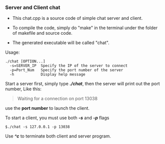 
### Server and Client chat
* This chat.cpp is a source code of simple chat server and client.

* To compile the code, simply do "make" in the terminal under the folder of makefile and source code.

* The generated executable will be called "chat".


Usage: 
```
./chat [OPTION...]
  -s=SERVER_IP	Specify the IP of the server to connect
  -p=Port_Num	Specify the port number of the server
  -h		    Display help message
```

Start a server first, simply type ***./chat***, then the server will print out the port number,
Like this:

>Waiting for a connection on port 13038


use the **port number** to launch the client.


To start a client, you must use both ***-s*** and ***-p*** flags
```
$./chat -s 127.0.0.1 -p 13038
```

Use ***^c*** to terminate both client and server program.
